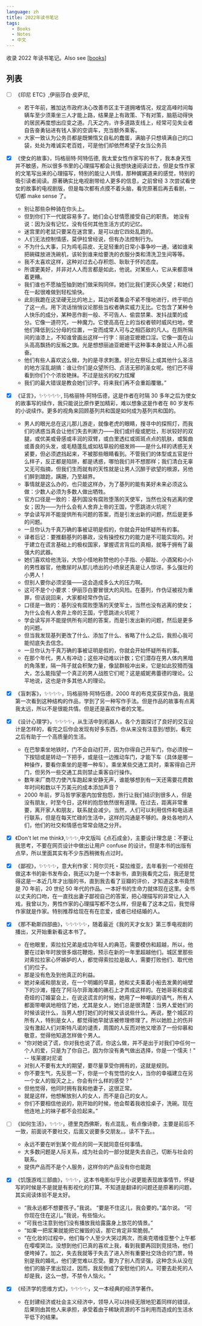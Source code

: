 ```yaml
---
language: zh
title: 2022年读书笔记
tags:
  - Books
  - Notes
  - 中文
---
```


收录 2022 年读书笔记。Also see [[books]]

## 列表

- [ ] 《印尼 ETC》,伊丽莎白·皮萨尼,
  - 若干年前，雅加达市政府决心改善市区主干道拥堵情况，规定高峰时间每辆车至少须乘坐三人才能上路，结果是上有政策、下有对策，脑筋动得快的居民再度想出应变之道。几天之内，许多道路支线上，经常可见失业者自告奋勇钻进有钱人家的空调车，充当额外乘客。
  - 大家一致认为公务员都是既懒惰又自私的蠢蛋，满脑子只想填满自己的口袋，处处为难诚实老百姓，可是他们却依然希望子女当公务员
- [x] 《使女的故事》，玛格丽特·阿特伍德, 我太爱女性作家写的书了，我本身天性并不敏感，所以很多书里的心理描写都会让我想快速阅读过去，但是女性作家的文笔写出来的心理描写，特别的能让人共情，那种娓娓道来的感觉，特别的吸引读者阅读。原著确实比电视剧带给人更多的信息，之前曾经 3 次尝试看使女的故事的电视剧版，但是每次都有点摸不着头脑，看完原著后再去看剧，一切都 make sense 了。

  - 别让那些杂种骑在你头上。
  - 但到你们下一代就容易多了。她们会心甘情愿接受自己的职责。 她没有说：因为没有记忆，没有任何其他生活方式的记忆。
  - 迷宫里的老鼠只要呆在迷宫里，是可以由它四处乱跑的。
  - 人们无法控制情感，莫伊拉曾经说，但有办法控制行为。
  - 不为什么大事，只为鸡毛蒜皮、无足轻重的日常小事争吵一通，诸如谁来把碗碟放进洗碗机，该轮到谁来给要洗的衣服分类和清洗卫生间等等。
  - 我不太喜欢这样，这种对过去心存积怨、耿耿于怀的态度。
  - 所谓更美好，并非对人人而言都是如此，他说。对某些人，它从来都意味着更糟。
  - 我们谁也不愿抽签抽到她们做采购同伴。她们比我们更灰心失望；和她们在一起很难做到轻松愉快。
  - 此刻我跪在这坚硬无比的地上，耳边听着集会不紧不慢地进行，终于明白了这一点。用下流话悄悄议论那些当权者确实威力无比。它包含了某种令人快乐的成分，某种恶作剧一般、不可告人、偷尝禁果、发抖战栗的成分。它像一道符咒，一种魔力。它使高高在上的当权者顿时威风扫地，使他们降低到公分母的位置，一变而成常人可与之相匹敌的凡人。在厕所隔间的油漆上，不知谁曾画出这样一行字：丽迪亚嬷嬷口淫。它像一面在山头高高飘扬的反叛之旗。光是想想丽迪亚嬷嬷干这种事本身就让人开心振奋。
  - 他们有些人喜欢这么做，为的是寻求刺激。好比在祭坛上或其他什么圣洁的地方淫乱胡搞：谁让你们是众望所归、贞洁无邪的圣女呢。他们巴不得看到你们个个浓妆艳抹。不过是拙劣的权力炫耀
  - 我们的最大错误是教会她们识字。将来我们再不会重蹈覆辙。”

- [x] 《证言》，✨✨✨✨✨, 玛格丽特·阿特伍德，这是作者在时隔 30 多年之后为使女的故事写的续作，我只能说比原作更加精彩，难以想象这是作者在 80 岁发布的小说续作。更多的视角来回顾基列共和国是如何成为基列共和国的。

  - 男人的眼光总在这儿那儿游走，就像老虎的眼睛，搜寻中的探照灯，而我们的诱惑当真会让他们失去判断力——我们或纤瘦或肥壮，形状较好的双腿，或优美或骨感或丰润的双臂，或白里透红或斑斑点点的肌肤，或鬓曲或善良的头发，或毛糙蓬乱或如枯草般的细发辫——是什么样的诱惑无关紧要，但必须遮挡起来，不被那些眼睛看到。不管我们的体型或五官是什么样子，反正都是陷阱，都是诱惑，哪怕我们并不想那样；我们清白无辜又无可指摘，但我们生而就有的天性就是让男人沉醉于欲望的根源，另他们醉到踉跄，蹒跚，乃至越界。
  - 事情就是这么办的，也只能这样办，为了基列的能有美好未来必须这么做：少数人必须为多数人做出牺牲。
  - 官方口径是一致的：基列国没有腐败堕落的天使军，当然也没有逃离的使女；因为——为什么会有人舍弃上帝的王国，宁愿跳进火坑呢？
  - 学会读写并不能提供所有问题的答案，而是引发出新的问题，然后是更多的问题。
  - 一旦你认为千真万确的事被证明是假的，你就会开始怀疑所有的事。
  - 译者后记：要推翻基列的暴政，没有操控权力的能力是不可能实现的。对于建立在谎言基础上的极权国家，掌握谎言背后的真相，就等于拥有了最强大的武器。
  - 她们喜欢给他洗浴，大惊小怪地称赞他的小手指、小脚趾、小酒窝和小小的男性器官，他撒尿时从那儿喷出的小喷泉还真是让人惊讶。多么强壮的小男人！
  - 但别人要你必须坚强——这会造成多么大的压力啊。
  - 这可不是个小要求：伊丽莎白要冒很大的风险。在基列，作伪证被视为重罪，但话说回来，大家都经常作伪证。
  - 口径是一致的：基列没有腐败堕落的天使军士，当然也没有逃离的使女；为什么会有人舍弃上帝的王国，宁愿跳进火坑呢？
  - 学会读写并不能提供所有问题的答案，而是引发出新的问题，然后是更多的问题。
  - 但当我发现基列更改了什么、添加了什么、省略了什么之后，我担心我可能彻底失去信念。
  - 一旦你认为千真万确的事被证明是假的，你就会开始怀疑所有的事。
  - 在那个年代，男人有冲动；这些冲动难以计数；它们潜存在男人体内黑暗的角落里，隔一阵子就会积聚力量，像鼠群般冲出来，它是如此狡猾而强大，怎么能指望一个真正的男人战胜它们呢？这是威妮弗蕾德的理论。公平地说，这也是许多其他人的理论。

- [x] 《盲刺客》，✨✨✨✨，玛格丽特·阿特伍德，2000 年的布克奖获奖作品，我是第一次看到这种结构的作品，学到了另一种写作手法。但是作品的故事有点离我太远，所以不是很能共情。但是还是喜欢作者的文笔。
- [x] 《设计心理学》，✨✨✨✨，从生活中到机器人，各个方面探讨了良好的交互设计是怎样的，看完之后你会发现有好多东西，你从来没有注意到/想到，看完之后有助于一个高质量的生活。
  - 在巴黎乘坐地铁时，门不会自动打开，因为你得自己开车门，你必须按一下按钮或是转动一下把手，或是往一边推动车门，才能下车（具体是哪一种操作，要看你乘坐的是哪一种车）。乘坐某些交通工具时，乘客得自己开门，但另外一些交通工具则禁止乘客自行操作。
  - 数年来厂商尽力使汽车跑起来安静无声，谁能够想到有一天还需要花费数年时间和数以千万美元的成本添加声音？
  - 2000 年前，罗马哲学家塞内加曾抱怨，旅行让我们结识到很多人，但是没有朋友，时至今日，这样的抱怨依然很有道理。在过去，距离非常重要，离开家人和朋友，联系就会减少。当然，人们可以利用信件和电话进行联系，但是在每天忙碌的生活中，这样的沟通是不够的。身处各地的人们，他们的社交和情感也常常会随之分开。
- [x] 《Don't let me think》,✨✨✨,中文版叫《点石成金》，主要设计理念是：不要让我思考，不要在网页设计中做出让用户 confuse 的设计。但是本书的出版有点早，所以里面其实有不少东西稍微有点过时。
- [x] 《鄙视》，✨✨✨✨，意大利作家：阿尔贝托・莫拉维亚，去年看到一个视频在做这本书的新书发布会，我还以为是一个本新书，直到我看完之后，我还是觉得这是一本近几年才出版的书，直到我去看了豆瓣的评价，才知道这本书竟然是 70 年前，20 世纪 50 年代的作品。一本好书的生命力就体现在这里。全书以丈夫的口吻，在一直找出妻子鄙视自己的答案，把心理描写的非常让人入戏，我曾以为，男性作家的心理描写都不怎么样，但是看了这本之后，我觉得作家就是作家。特别推荐给现在有在恋爱，或者已经结婚的人。
- [x] 《那不勒斯四部曲》，✨✨✨✨✨，随着最近《我的天才女友》第三季电视剧的播出，又开始重新看这本书了。
  - 在他眼里，索拉拉兄弟是成功年轻人的典范，需要模仿和超越，所以，他要在过新年时放很多烟花鞭炮，预示在新的一年里超越他们。城区里那些对索拉拉家心怀嫉妒的人，都觉得索拉拉是敌人，需要打败他们、取代他们的位子。
  - 那是没有危及到他真正的利益。
  - 她对亲戚和朋友说，在一个明媚的早晨，她和丈夫乘着小船去发黄的峭壁下的沙滩，撞在了阿马尔菲海滩的礁石上才弄成这样的。在她哥哥和皮诺奇娅的订婚宴会上，在说这谎言的时候，她用了一种嘲讽的语气，所有人都面带嘲讽地相信了她，尤其是女人，她们总是很清楚：当男人爱她们的时候该说什么，当男人想打她们的时候又该说些什么。再说，整个城区的所有人，特别是女人，都觉得她早就该被修理修理了。所以她脸上的伤并没有激起人们对斯特凡诺的谴责，周围的人反而对他又增添了一份仰慕和敬意，觉得他知道怎样做个男人。
  - "你对她说了谎，你对我也说了谎，你这么做，并不是出于对我们中任何一个人的爱，只是为了你自己，因为你没有勇气做出选择，你是一个懦夫！" -- 埃莱娜对尼诺
  - 对别人不要有太大的期望，要尽量享受你拥有的，这就是规则。
  - 你不要生气，先反思一下，你是一个有觉悟的女人，当你的幸福建立在另一个女人的毁灭之上，你会有什么样的感受？”
  - 但他觉得，他同时拥有我和他妻子，这很正常。
  - 就是这样，他想解放别人的女人，而不是自己的女人。
  - 你们不要相信他说的，刚开始的时候，他会帮着我收拾桌子，洗碗。现在他连地上的袜子都不会捡起来。”
- [ ] 《如何生活》，✨✨✨，德里克西佛斯，有点混乱，有点像诗歌，主要是前后不一致，前面说不要社交，后面又说要多交朋友。。读不下去。。
  - 永远不要在听到某个观点的同一天就同意任何事情。
  - 大多数问题是人际关系，成为社会的一部分就是失去自己，切断与社会的联系。
  - 提供产品而不是个人服务，这样你的产品没有你也能跑
- [x] 《饥饿游戏三部曲》，✨✨✨，这本书电影似乎比小说更能表现故事情节，怀疑写的时候是不是就是有影视化的打算。不知道是翻译的问题还是原著的问题，其实阅读体验不是太好。
  - “我永远都不想要孩子。”我说。 “要是不住这儿，我会要的。”盖尔说。 “可你现在住在这儿。”我说，有些恼火。
  - “可我也注意到他们没有播放我给露露身上放花的情景。”
  - “如果一把浆果就能把它摧毁的话，那它肯定非常脆弱。”
  - ”在化妆的过程中，他们每个人至少大哭过两次，而奥克塔维亚整个上午都在嘤嘤哭泣。没想到他们已真的喜欢上我，看到我要再回到竞技场，他们便垮掉了。加之，失去我就等于失去了进入所有重要社交场合的门票，特别是我的婚礼，他们更觉难以忍受。要为了别人而坚强，这种念头从没在他们的脑子里出现过，因而，我反倒成了安慰他们的人。可要去赴死的人却是我，这么一想，不禁令人恼火。“
- [x] 《经济学的思维方式》，✨✨✨✨，又一本经典的经济学著作。
  - 在封建经济或社会主义经济中，领导人可以持续无限地犯着同样的错误，后果则由其他人来承担，承受着由于稀缺资源的不当利用而造成的生活水平低下的结果。

[//begin]: # "Autogenerated link references for markdown compatibility"
[books]: books.md "读书笔记"
[//end]: # "Autogenerated link references"
